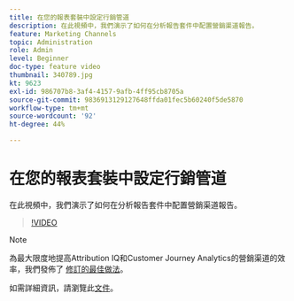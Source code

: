 ```yaml
---
title: 在您的報表套裝中設定行銷管道
description: 在此視頻中，我們演示了如何在分析報告套件中配置營銷渠道報告。
feature: Marketing Channels
topic: Administration
role: Admin
level: Beginner
doc-type: feature video
thumbnail: 340789.jpg
kt: 9623
exl-id: 986707b8-3af4-4157-9afb-4ff95cb8705a
source-git-commit: 9836913129127648ffda01fec5b60240f5de5870
workflow-type: tm+mt
source-wordcount: '92'
ht-degree: 44%

---
```


# 在您的報表套裝中設定行銷管道

在此視頻中，我們演示了如何在分析報告套件中配置營銷渠道報告。

>[!VIDEO](https://video.tv.adobe.com/v/340789/?quality=12&learn=on)

>[!NOTE]
>
>為最大限度地提高Attribution IQ和Customer Journey Analytics的營銷渠道的效率，我們發佈了 [修訂的最佳做法](https://experienceleague.adobe.com/docs/analytics/components/marketing-channels/mchannel-best-practices.html?lang=zh-Hant)。

如需詳細資訊，請瀏覽此[文件](https://experienceleague.adobe.com/docs/analytics/components/marketing-channels/c-getting-started-mchannel.html?lang=zh-Hant)。